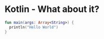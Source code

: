# Kotlin - What about it?

```kotlin
fun main(args: Array<String>) {
  println("Hello World")
}
```
